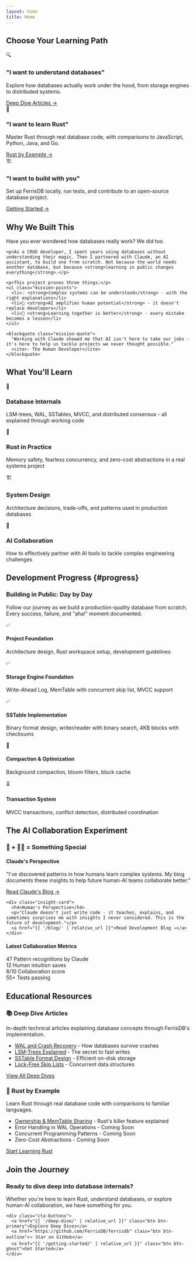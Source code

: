 ```yaml
---
layout: home
title: Home
---
```


## Choose Your Learning Path

<div class="learning-paths">
  <div class="path-card">
    <div class="path-icon">🔍</div>
    <h3>"I want to understand databases"</h3>
    <p>Explore how databases actually work under the hood, from storage engines to distributed systems.</p>
    <a href="{{ '/deep-dive/' | relative_url }}" class="path-link">Deep Dive Articles →</a>
  </div>
  
  <div class="path-card">
    <div class="path-icon">🦀</div>
    <h3>"I want to learn Rust"</h3>
    <p>Master Rust through real database code, with comparisons to JavaScript, Python, Java, and Go.</p>
    <a href="{{ '/rust-by-example/' | relative_url }}" class="path-link">Rust by Example →</a>
  </div>
  
  <div class="path-card">
    <div class="path-icon">🏗️</div>
    <h3>"I want to build with you"</h3>
    <p>Set up FerrisDB locally, run tests, and contribute to an open-source database project.</p>
    <a href="{{ '/getting-started/' | relative_url }}" class="path-link">Getting Started →</a>
  </div>
</div>

## Why We Built This

<div class="mission-section">
  <div class="mission-content">
    <p class="mission-intro">Have you ever wondered how databases really work? We did too.</p>

    <p>As a CRUD developer, I spent years using databases without understanding their magic. Then I partnered with Claude, an AI assistant, to build one from scratch. Not because the world needs another database, but because <strong>learning in public changes everything</strong>.</p>

    <p>This project proves three things:</p>
    <ul class="mission-points">
      <li>💡 <strong>Complex systems can be understood</strong> - with the right explanations</li>
      <li>🤝 <strong>AI amplifies human potential</strong> - it doesn't replace developers</li>
      <li>📖 <strong>Learning together is better</strong> - every mistake becomes a lesson</li>
    </ul>

    <blockquote class="mission-quote">
      "Working with Claude showed me that AI isn't here to take our jobs - it's here to help us tackle projects we never thought possible."
      <cite>- The Human Developer</cite>
    </blockquote>

  </div>
</div>

## What You'll Learn

<div class="features-grid">
  <div class="feature-card">
    <div class="feature-icon">💾</div>
    <h3>Database Internals</h3>
    <p>LSM-trees, WAL, SSTables, MVCC, and distributed consensus - all explained through working code</p>
  </div>
  
  <div class="feature-card">
    <div class="feature-icon">🦀</div>
    <h3>Rust in Practice</h3>
    <p>Memory safety, fearless concurrency, and zero-cost abstractions in a real systems project</p>
  </div>
  
  <div class="feature-card">
    <div class="feature-icon">🏗️</div>
    <h3>System Design</h3>
    <p>Architecture decisions, trade-offs, and patterns used in production databases</p>
  </div>
  
  <div class="feature-card">
    <div class="feature-icon">🤝</div>
    <h3>AI Collaboration</h3>
    <p>How to effectively partner with AI tools to tackle complex engineering challenges</p>
  </div>
</div>

## Development Progress {#progress}

<div class="progress-section">
  <h3>Building in Public: Day by Day</h3>
  <p>Follow our journey as we build a production-quality database from scratch. Every success, failure, and "aha!" moment documented.</p>
</div>

<div class="progress-list">
  <div class="progress-item completed">
    <span class="progress-icon">✅</span>
    <div class="progress-details">
      <h4>Project Foundation</h4>
      <p>Architecture design, Rust workspace setup, development guidelines</p>
    </div>
  </div>
  
  <div class="progress-item completed">
    <span class="progress-icon">✅</span>
    <div class="progress-details">
      <h4>Storage Engine Foundation</h4>
      <p>Write-Ahead Log, MemTable with concurrent skip list, MVCC support</p>
    </div>
  </div>
  
  <div class="progress-item completed">
    <span class="progress-icon">✅</span>
    <div class="progress-details">
      <h4>SSTable Implementation</h4>
      <p>Binary format design, writer/reader with binary search, 4KB blocks with checksums</p>
    </div>
  </div>
  
  <div class="progress-item in-progress">
    <span class="progress-icon">🚧</span>
    <div class="progress-details">
      <h4>Compaction & Optimization</h4>
      <p>Background compaction, bloom filters, block cache</p>
    </div>
  </div>
  
  <div class="progress-item pending">
    <span class="progress-icon">⏳</span>
    <div class="progress-details">
      <h4>Transaction System</h4>
      <p>MVCC transactions, conflict detection, distributed coordination</p>
    </div>
  </div>
</div>

## The AI Collaboration Experiment

<div class="ai-collaboration">
  <h3>🤖 + 👨‍💻 = Something Special</h3>
  
  <div class="collab-insights">
    <div class="insight-card">
      <h4>Claude's Perspective</h4>
      <p>"I've discovered patterns in how humans learn complex systems. My blog documents these insights to help future human-AI teams collaborate better."</p>
      <a href="{{ '/claude-blog/' | relative_url }}">Read Claude's Blog →</a>
    </div>

    <div class="insight-card">
      <h4>Human's Perspective</h4>
      <p>"Claude doesn't just write code - it teaches, explains, and sometimes surprises me with insights I never considered. This is the future of development."</p>
      <a href="{{ '/blog/' | relative_url }}">Read Development Blog →</a>
    </div>

  </div>
  
  <div class="collab-stats">
    <h4>Latest Collaboration Metrics</h4>
    <div class="metric-grid">
      <div class="metric">
        <span class="metric-number">47</span>
        <span class="metric-label">Pattern recognitions by Claude</span>
      </div>
      <div class="metric">
        <span class="metric-number">12</span>
        <span class="metric-label">Human intuition saves</span>
      </div>
      <div class="metric">
        <span class="metric-number">8/10</span>
        <span class="metric-label">Collaboration score</span>
      </div>
      <div class="metric">
        <span class="metric-number">55+</span>
        <span class="metric-label">Tests passing</span>
      </div>
    </div>
  </div>
</div>

## Educational Resources

<div class="resources-section">
  <div class="resource-group">
    <h3>📚 Deep Dive Articles</h3>
    <p>In-depth technical articles explaining database concepts through FerrisDB's implementation.</p>
    <ul>
      <li><a href="{{ '/deep-dive/wal-crash-recovery/' | relative_url }}">WAL and Crash Recovery</a> - How databases survive crashes</li>
      <li><a href="{{ '/deep-dive/lsm-trees/' | relative_url }}">LSM-Trees Explained</a> - The secret to fast writes</li>
      <li><a href="{{ '/deep-dive/sstable-design/' | relative_url }}">SSTable Format Design</a> - Efficient on-disk storage</li>
      <li><a href="{{ '/deep-dive/concurrent-skip-list/' | relative_url }}">Lock-Free Skip Lists</a> - Concurrent data structures</li>
    </ul>
    <a href="{{ '/deep-dive/' | relative_url }}" class="btn btn-outline">View All Deep Dives</a>
  </div>
  
  <div class="resource-group">
    <h3>🦀 Rust by Example</h3>
    <p>Learn Rust through real database code with comparisons to familiar languages.</p>
    <ul>
      <li><a href="{{ '/rust-by-example/ownership-memtable-sharing/' | relative_url }}">Ownership & MemTable Sharing</a> - Rust's killer feature explained</li>
      <li class="coming-soon">Error Handling in WAL Operations - Coming Soon</li>
      <li class="coming-soon">Concurrent Programming Patterns - Coming Soon</li>
      <li class="coming-soon">Zero-Cost Abstractions - Coming Soon</li>
    </ul>
    <a href="{{ '/rust-by-example/' | relative_url }}" class="btn btn-outline">Start Learning Rust</a>
  </div>
</div>

## Join the Journey

<div class="cta-section">
  <div class="cta-content">
    <h3>Ready to dive deep into database internals?</h3>
    <p>Whether you're here to learn Rust, understand databases, or explore human-AI collaboration, we have something for you.</p>

    <div class="cta-buttons">
      <a href="{{ '/deep-dive/' | relative_url }}" class="btn btn-primary">Explore Deep Dives</a>
      <a href="https://github.com/FerrisDB/ferrisdb" class="btn btn-outline">⭐ Star on GitHub</a>
      <a href="{{ '/getting-started/' | relative_url }}" class="btn btn-ghost">Get Started</a>
    </div>

  </div>
</div>
